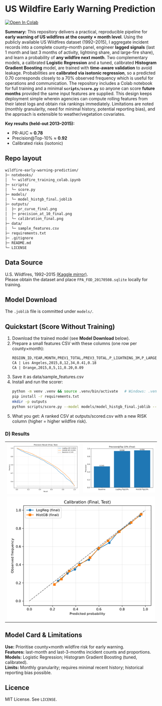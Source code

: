 # US Wildfire Early Warning Prediction

[![Open In Colab](https://colab.research.google.com/assets/colab-badge.svg)](
https://colab.research.google.com/github/ROHITRITESH/wildfire-early-warning-prediction/blob/main/notebooks/wildfire_training_colab.ipynb)

**Summary:** This repository delivers a practical, reproducible pipeline for **early warning of US wildfires at the county × month level**. Using the publicly available US Wildfires dataset (1992–2015), I aggregate incident records into a complete county–month panel, engineer **lagged signals** (last 1 month and last 3 months of activity, lightning share, and large-fire share), and learn a probability of **any wildfire next month**. Two complementary models, a calibrated **Logistic Regression** and a tuned, calibrated **Histogram Gradient Boosting** model, are trained with **time-aware validation** to avoid leakage. Probabilities are **calibrated via isotonic regression**, so a predicted 0.70 corresponds closely to a 70% observed frequency which is useful for operations and communication. The repository includes a Colab notebook for full training and a minimal **`scripts/score.py`** so anyone can score **future months** provided the same input features are supplied. This design keeps deployment simple wherein agencies can compute rolling features from their latest logs and obtain risk rankings immediately. Limitations are noted (monthly granularity, need for minimal history, potential reporting bias), and the approach is extensible to weather/vegetation covariates.

**Key results (held-out 2013–2015):**
- PR-AUC ≈ **0.78**
- Precision@Top-10% ≈ **0.92**
- Calibrated risks (isotonic)

## Repo layout
```
wildfire-early-warning-prediction/
├─ notebooks/
│  └─ wildfire_training_colab.ipynb
├─ scripts/
│  └─ score.py
├─ models/
│  └─ model_histgb_final.joblib       
├─ outputs/
│  ├─ pr_curve_final.png
│  ├─ precision_at_10_final.png
│  └─ calibration_final.png
├─ data/
│  └─ sample_features.csv            
├─ requirements.txt
├─ .gitignore
├─ README.md
└─ LICENSE
```
## Data Source

U.S. Wildfires, 1992–2015 [(Kaggle mirror)](https://www.kaggle.com/datasets/rtatman/188-million-us-wildfires).  
Please obtain the dataset and place `FPA_FOD_20170508.sqlite` locally for training.

## Model Download

The `.joblib` file is committed under `models/`.

## Quickstart (Score Without Training)

1. Download the trained model (see **Model Download** below).
2. Prepare a small features CSV with these columns (one row per county×month):
      ```csv
   REGION_ID,YEAR,MONTH,PREV1_TOTAL,PREV3_TOTAL,P_LIGHTNING_3M,P_LARGE_3M
   CA | Los Angeles,2015,8,12,34,0.41,0.18
   CA | Orange,2015,8,5,11,0.20,0.09
3. Save it as data/sample_features.csv
4. Install and run the scorer:
   ```bash
   python -m venv .venv && source .venv/bin/activate   # Windows: .venv\Scripts\activate
   pip install -r requirements.txt
   mkdir -p outputs
   python scripts/score.py --model models/model_histgb_final.joblib --features data/sample_features.csv --out outputs/scored.csv
   ```
5. What you get:
   A ranked CSV at outputs/scored.csv with a new RISK column (higher = higher wildfire risk).


### D) Results

<table>
  <tr>
    <td><img src="outputs/pr_curve_final.png" width="360"></td>
    <td><img src="outputs/precision_at_10_final.png" width="360"></td>
  </tr>
  <tr>
    <td colspan="2" align="center">
      <img src="outputs/calibration_final.png" width="740">
    </td>
  </tr>
</table>

## Model Card & Limitations

**Use:** Prioritise county×month wildfire risk for early warning.  
**Features:** last-month and last-3-months incident counts and proportions.  
**Models:** Logistic Regression; Histogram Gradient Boosting (tuned, calibrated).  
**Limits:** Monthly granularity; requires minimal recent history; historical reporting bias possible.

## Licence
MIT License. See `LICENSE`.

